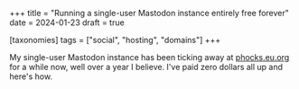 +++
title = "Running a single-user Mastodon instance entirely free forever"
date = 2024-01-23
draft = true

[taxonomies]
tags = ["social", "hosting", "domains"]
+++

My single-user Mastodon instance has been ticking away at [phocks.eu.org](https://phocks.eu.org) for a while now, well over a year I believe. I've paid zero dollars all up and here's how.


